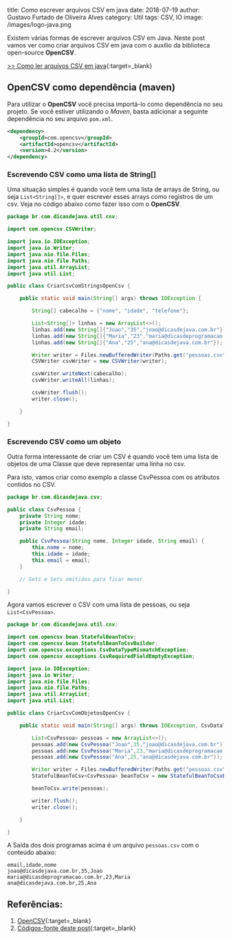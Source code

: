 title: Como escrever arquivos CSV em java
date: 2018-07-19
author: Gustavo Furtado de Oliveira Alves
category: Util
tags: CSV, IO
image: /images/logo-java.png

Existem várias formas de escrever arquivos CSV em Java.
Neste post vamos ver como criar arquivos CSV em java com o auxílio da biblioteca open-source **OpenCSV**.

[>> Como ler arquivos CSV em java](https://dicasdejava.com.br/como-ler-arquivos-csv-em-java/){:target=\_blank}

## OpenCSV como dependência (maven)

Para utilizar o **OpenCSV** você precisa importá-lo como dependência no seu projeto.
Se você estiver utilizando o _Maven_, basta adicionar a seguinte dependência no seu arquivo `pom.xml`.

```xml
<dependency>
    <groupId>com.opencsv</groupId>
    <artifactId>opencsv</artifactId>
    <version>4.2</version>
</dependency>
```

### Escrevendo CSV como uma lista de String[]

Uma situação simples é quando você tem uma lista de arrays de String, ou seja `List<String[]>`,
e quer escrever esses arrays como registros de um csv.
Veja no código abaixo como fazer isso com o **OpenCSV**.

```java
package br.com.dicasdejava.util.csv;

import com.opencsv.CSVWriter;

import java.io.IOException;
import java.io.Writer;
import java.nio.file.Files;
import java.nio.file.Paths;
import java.util.ArrayList;
import java.util.List;

public class CriarCsvComStringsOpenCsv {

    public static void main(String[] args) throws IOException {

        String[] cabecalho = {"nome", "idade", "telefone"};

        List<String[]> linhas = new ArrayList<>();
        linhas.add(new String[]{"Joao","35","joao@dicasdejava.com.br"});
        linhas.add(new String[]{"Maria","23","maria@dicasdeprogramacao.com.br"});
        linhas.add(new String[]{"Ana","25","ana@dicasdejava.com.br"});

        Writer writer = Files.newBufferedWriter(Paths.get("pessoas.csv"));
        CSVWriter csvWriter = new CSVWriter(writer);

        csvWriter.writeNext(cabecalho);
        csvWriter.writeAll(linhas);

        csvWriter.flush();
        writer.close();

    }

}
```

### Escrevendo CSV como um objeto

Outra forma interessante de criar um CSV é quando você tem uma lista de objetos de uma Classe que deve representar uma linha no csv.

Para isto, vamos criar como exemplo a classe CsvPessoa com os atributos contidos no CSV.


```java
package br.com.dicasdejava.csv;

public class CsvPessoa {
    private String nome;
    private Integer idade;
    private String email;

    public CsvPessoa(String nome, Integer idade, String email) {
        this.nome = nome;
        this.idade = idade;
        this.email = email;
    }

    // Gets e Sets omitidos para ficar menor

}
```

Agora vamos escrever o CSV com uma lista de pessoas, ou seja `List<CsvPessoa>`.

```java
package br.com.dicasdejava.util.csv;

import com.opencsv.bean.StatefulBeanToCsv;
import com.opencsv.bean.StatefulBeanToCsvBuilder;
import com.opencsv.exceptions.CsvDataTypeMismatchException;
import com.opencsv.exceptions.CsvRequiredFieldEmptyException;

import java.io.IOException;
import java.io.Writer;
import java.nio.file.Files;
import java.nio.file.Paths;
import java.util.ArrayList;
import java.util.List;

public class CriarCsvComObjetosOpenCsv {

    public static void main(String[] args) throws IOException, CsvDataTypeMismatchException, CsvRequiredFieldEmptyException {

        List<CsvPessoa> pessoas = new ArrayList<>();
        pessoas.add(new CsvPessoa("Joao",35,"joao@dicasdejava.com.br"));
        pessoas.add(new CsvPessoa("Maria",23,"maria@dicasdeprogramacao.com.br"));
        pessoas.add(new CsvPessoa("Ana",25,"ana@dicasdejava.com.br"));

        Writer writer = Files.newBufferedWriter(Paths.get("pessoas.csv"));
        StatefulBeanToCsv<CsvPessoa> beanToCsv = new StatefulBeanToCsvBuilder(writer).build();

        beanToCsv.write(pessoas);

        writer.flush();
        writer.close();

    }

}
```

A Saída dos dois programas acima é um arquivo `pessoas.csv` com o conteúdo abaixo:

```
email,idade,nome
joao@dicasdejava.com.br,35,Joao
maria@dicasdeprogramacao.com.br,23,Maria
ana@dicasdejava.com.br,25,Ana
```

## Referências:

1. [OpenCSV](http://opencsv.sourceforge.net/){:target=\_blank}
2. [Códigos-fonte deste post](https://github.com/gustavofoa/examples.dicasdejava.com.br/tree/master/src/main/java/br/com/dicasdejava/util/csv){:target=\_blank}